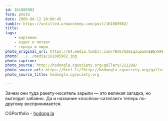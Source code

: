 ```yaml
---
id: 161085902
form: photo
date: 2009-08-12 10:00:45
tumblr: https://untitled.urbansheep.com/post/161085902/
title:
tags:
    - картинки
    - ездит и летает
    - города и люди
photo_original_url: https://64.media.tumblr.com/78n67m26Lqzupw5nEBExkKPyo1_1280.jpg
photo: ../../media/161085902.jpg
photo_caption:
photo_source: http://hodongla.cgsociety.org/gallery/211298/
photo_source_url: https://href.li/?http://hodongla.cgsociety.org/gallery/211298/
photo_source_title: hodongla.cgsociety.org

---
```


<p>Зачем они туда ракету-носитель зарыли — это великая загадка, но выглядит забавно. Да и название «посёлок-сателлит» теперь по-другому воспринимается.</p>

<p>CGPortfolio - <a href="http://hodongla.cgsociety.org/gallery/211298/">hodong la</a></p>
